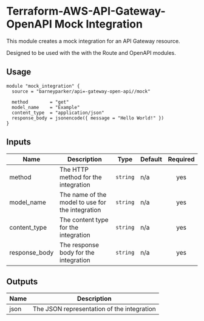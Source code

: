 # Terraform-AWS-API-Gateway-OpenAPI Mock Integration

This module creates a mock integration for an API Gateway resource.

Designed to be used with the with the Route and OpenAPI modules.

## Usage

```hcl
module "mock_integration" {
  source = "barneyparker/api=-gateway-open-api//mock"

  method        = "get"
  model_name    = "Example"
  content_type  = "application/json"
  response_body = jsonencode({ message = "Hello World!" })
}
```

## Inputs

| Name | Description | Type | Default | Required |
|------|-------------|------|---------|:--------:|
| method | The HTTP method for the integration | `string` | n/a | yes |
| model\_name | The name of the model to use for the integration | `string` | n/a | yes |
| content\_type | The content type for the integration | `string` | n/a | yes |
| response\_body | The response body for the integration | `string` | n/a | yes |

## Outputs

| Name | Description |
|------|-------------|
| json | The JSON representation of the integration |
